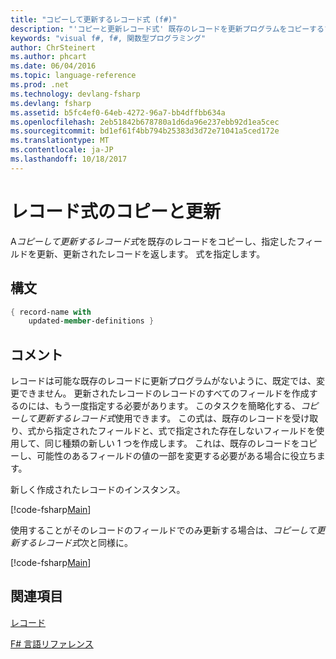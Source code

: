 ```yaml
---
title: "コピーして更新するレコード式 (f#)"
description: "'コピーと更新レコード式' 既存のレコードを更新プログラムをコピーするフィールドを指定および更新されたレコードを返しますを記述する方法を説明します。"
keywords: "visual f#, f#, 関数型プログラミング"
author: ChrSteinert
ms.author: phcart
ms.date: 06/04/2016
ms.topic: language-reference
ms.prod: .net
ms.technology: devlang-fsharp
ms.devlang: fsharp
ms.assetid: b5fc4ef0-64eb-4272-96a7-bb4dffbb634a
ms.openlocfilehash: 2eb51842b678780a1d6da96e237ebb92d1ea5cec
ms.sourcegitcommit: bd1ef61f4bb794b25383d3d72e71041a5ced172e
ms.translationtype: MT
ms.contentlocale: ja-JP
ms.lasthandoff: 10/18/2017
---
```

# <a name="copy-and-update-record-expressions"></a>レコード式のコピーと更新

A*コピーして更新するレコード式*を既存のレコードをコピーし、指定したフィールドを更新、更新されたレコードを返します。 式を指定します。


## <a name="syntax"></a>構文

```fsharp
{ record-name with
    updated-member-definitions }
```

## <a name="remarks"></a>コメント
レコードは可能な既存のレコードに更新プログラムがないように、既定では、変更できません。 更新されたレコードのレコードのすべてのフィールドを作成するのには、もう一度指定する必要があります。 このタスクを簡略化する、*コピーして更新するレコード式*使用できます。 この式は、既存のレコードを受け取り、式から指定されたフィールドと、式で指定された存在しないフィールドを使用して、同じ種類の新しい 1 つを作成します。
これは、既存のレコードをコピーし、可能性のあるフィールドの値の一部を変更する必要がある場合に役立ちます。

新しく作成されたレコードのインスタンス。

[!code-fsharp[Main](../../../samples/snippets/fsharp/lang-ref-1/snippet1905.fs)]

使用することがそのレコードのフィールドでのみ更新する場合は、*コピーして更新するレコード式*次と同様に。

[!code-fsharp[Main](../../../samples/snippets/fsharp/lang-ref-1/snippet1906.fs)]

## <a name="see-also"></a>関連項目
[レコード](records.md)

[F# 言語リファレンス](index.md)
